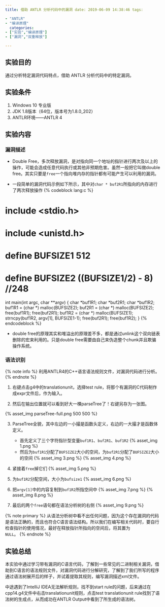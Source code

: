 ```yaml
---
title: 借助 ANTLR 分析代码中的漏洞 date: 2019-06-09 14:38:46 tags:

- "ANTLR"
- "编译原理"
  categories:
- ["实验","编译原理"]
- ["漏洞","双重释放"]

---
```


## 实验目的

通过分析特定漏洞代码特点，借助 ANTLR 分析代码中的特定漏洞。

<!-- more -->

## 实验条件

1. Windows 10 专业版
2. JDK 1.8版本（64位，版本号为1.8.0_202）
3. ANTLR环境——ANTLR 4

## 实验内容

### 漏洞描述

* Double Free，多次释放漏洞，是对指向同一个地址的指针进行两次及以上的操作，可能会造成任意代码执行或其他非预期危害。虽然一般把它叫做double free。其实只要是`free`一个指向堆内存的指针都有可能产生可以利用的漏洞。

* 一段简单的漏洞代码示例如下所示，其中对`char * buf2R1`所指向的内存进行了两次释放操作 {% codeblock lang:c %}

# include <stdio.h>

# include <unistd.h>

# define BUFSIZE1 512

# define BUFSIZE2 ((BUFSIZE1/2) - 8) //248

int main(int argc, char **argv) { char *buf1R1; char *buf2R1; char *buf1R2; buf1R1 = (char *) malloc(BUFSIZE2); buf2R1
= (char *) malloc(BUFSIZE2); free(buf1R1); free(buf2R1); buf1R2 = (char *) malloc(BUFSIZE1); strncpy(buf1R2, argv[1],
BUFSIZE1-1); free(buf2R1); free(buf1R2); } {% endcodeblock %}

* double free的原理其实和堆溢出的原理差不多，都是通过unlink这个双向链表删除的宏来利用的。只是double free需要由自己来伪造整个chunk并且欺骗操作系统。

### 语法识别

{% note info %} 利用ANTLR4的C++语言语法规则文件，对漏洞代码进行分析。 {% endnote %}

1. 右键点击g4中的translationunit，选择test rule，将那个有漏洞的C代码制作成expr文件后，作为输入。

2. 然后在输出位置就可以看到好大一棵parseTree了！右键另存为一张图。

{% asset_img parseTree-full.png 500 500 %}

3. ParseTree全貌，其中左边的一小撮是函数头定义，右边的一大撮才是函数体定义。
    * 首先定义了三个字符指针型变量`buf1R1`、`buf2R1`、`buf1R2`
      {% asset_img 1.png %}
    * 然后为`buf1R1`分配了`BUFSIZE2`大小的空间，为`buf2R1`分配了`BUFSIZE2`大小的空间 {% asset_img 3.png %} {% asset_img 4.png %}

4. 紧接着`free`掉它们 {% asset_img 5.png %}

5. 为`buf1R2`分配空间，大小为`bufsize1`
   {% asset_img 6.png %}

6. 把`argv[1]`中的内容复制到`buf1R2`所指空间中 {% asset_img 7.png %} {% asset_img 8.png %}

7. 最后的两个`free`语句都在语法分析树的右侧 {% asset_img 9.png %}

{% note primary %} 从语法分析树中看不出任何问题，因为这个存在漏洞的代码是语法正确的，而且也符合C语言语法结构。所以我们在编写相关代码时，要自行检查指针的使用情况，最好在释放指针所指向的空间后，将其置为<code>
NULL</code>。 {% endnote %}

## 实验总结

本实验中通过学习带有漏洞的C语言代码，了解到一些常见的二进制相关漏洞，借助到C语言的语法规则文件，对漏洞代码进行分解研究，了解到了我们所写的程序通过语法树展开后的样子，并试着提取其规则，编写漏洞描述xml文件。

中途遇到了IntelliJ IDEA无法解析规则，找不到start rule的问题，后来通过在cpp14.g4文件中右击translationunit规则，点击test translationunit
rule找到了语法树的生成点，从而成功在ANTLR Output中看到了所生成的语法树。
